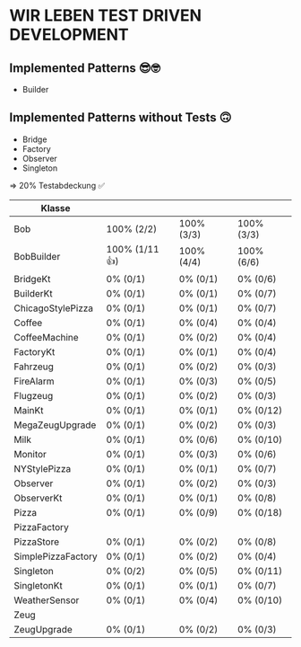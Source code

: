 # WIR LEBEN TEST DRIVEN DEVELOPMENT

## Implemented Patterns 😎🤓

- Builder

## Implemented Patterns without Tests 🙃

- Bridge
- Factory
- Observer
- Singleton

=> 20% Testabdeckung ✅

| Klasse             |               |            |            |
|--------------------|---------------|------------|------------|
| Bob                | 100% (2/2)    | 100% (3/3) | 100% (3/3) |
| BobBuilder         | 100% (1/11👍) | 100% (4/4) | 100% (6/6) |
| BridgeKt           | 0% (0/1)      | 0% (0/1)   | 0% (0/6)   |
| BuilderKt          | 0% (0/1)      | 0% (0/1)   | 0% (0/7)   |
| ChicagoStylePizza  | 0% (0/1)      | 0% (0/1)   | 0% (0/7)   |
| Coffee             | 0% (0/1)      | 0% (0/4)   | 0% (0/4)   |
| CoffeeMachine      | 0% (0/1)      | 0% (0/2)   | 0% (0/4)   |
| FactoryKt          | 0% (0/1)      | 0% (0/1)   | 0% (0/4)   |
| Fahrzeug           | 0% (0/1)      | 0% (0/2)   | 0% (0/3)   |
| FireAlarm          | 0% (0/1)      | 0% (0/3)   | 0% (0/5)   |
| Flugzeug           | 0% (0/1)      | 0% (0/2)   | 0% (0/3)   |
| MainKt             | 0% (0/1)      | 0% (0/1)   | 0% (0/12)  |
| MegaZeugUpgrade    | 0% (0/1)      | 0% (0/2)   | 0% (0/3)   |
| Milk               | 0% (0/1)      | 0% (0/6)   | 0% (0/10)  |
| Monitor            | 0% (0/1)      | 0% (0/3)   | 0% (0/6)   |
| NYStylePizza       | 0% (0/1)      | 0% (0/1)   | 0% (0/7)   |
| Observer           | 0% (0/1)      | 0% (0/2)   | 0% (0/3)   |
| ObserverKt         | 0% (0/1)      | 0% (0/1)   | 0% (0/8)   |
| Pizza              | 0% (0/1)      | 0% (0/9)   | 0% (0/18)  |
| PizzaFactory       |               |            |            |
| PizzaStore         | 0% (0/1)      | 0% (0/2)   | 0% (0/8)   |
| SimplePizzaFactory | 0% (0/1)      | 0% (0/2)   | 0% (0/4)   |
| Singleton          | 0% (0/2)      | 0% (0/5)   | 0% (0/11)  |
| SingletonKt        | 0% (0/1)      | 0% (0/1)   | 0% (0/7)   |
| WeatherSensor      | 0% (0/1)      | 0% (0/4)   | 0% (0/10)  |
| Zeug               |               |            |            |
| ZeugUpgrade        | 0% (0/1)      | 0% (0/2)   | 0% (0/3)   |